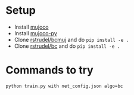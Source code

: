 # Setup

- Install [mujoco](http://www.mujoco.org/)
- Install [mujoco-py](https://github.com/openai/mujoco-py)
- Clone [rstrudel/bcmuj](https://gitlab.inria.fr/rstrudel/bcmuj) and do `pip install -e .`
- Clone [rstrudel/bc](https://gitlab.inria.fr/rstrudel/bc) and do `pip install -e .`

# Commands to try

```
python train.py with net_config.json algo=bc
```